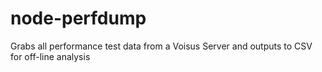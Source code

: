 node-perfdump
=============

Grabs all performance test data from a Voisus Server and outputs to CSV for off-line analysis
